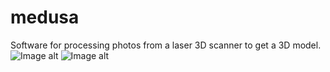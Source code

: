 # medusa
Software for processing photos from a laser 3D scanner to get a 3D model.
![Image alt](https://github.com/smilemaxdev/medusa/raw/main/example/laser/D300_w_laser.png)
![Image alt](https://github.com/smilemaxdev/medusa/raw/main/example/result.png)